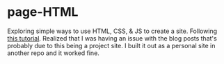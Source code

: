 # page-HTML
Exploring simple ways to use HTML, CSS, & JS to create a site. 
Following [this tutorial](http://jmcglone.com/guides/github-pages/).
Realized that I was having an issue with the blog posts that's probably due to this being a project site. I built it out as a personal site in another repo and it worked fine. 
